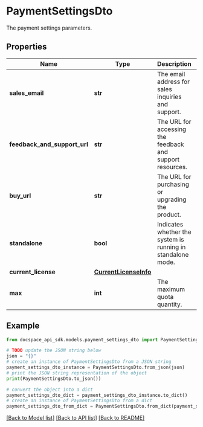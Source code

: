 # PaymentSettingsDto
The payment settings parameters.

## Properties

Name | Type | Description | Notes
------------ | ------------- | ------------- | -------------
**sales_email** | **str** | The email address for sales inquiries and support. | 
**feedback_and_support_url** | **str** | The URL for accessing the feedback and support resources. | [optional] 
**buy_url** | **str** | The URL for purchasing or upgrading the product. | 
**standalone** | **bool** | Indicates whether the system is running in standalone mode. | 
**current_license** | [**CurrentLicenseInfo**](CurrentLicenseInfo.md) |  | 
**max** | **int** | The maximum quota quantity. | 

## Example

```python
from docspace_api_sdk.models.payment_settings_dto import PaymentSettingsDto

# TODO update the JSON string below
json = "{}"
# create an instance of PaymentSettingsDto from a JSON string
payment_settings_dto_instance = PaymentSettingsDto.from_json(json)
# print the JSON string representation of the object
print(PaymentSettingsDto.to_json())

# convert the object into a dict
payment_settings_dto_dict = payment_settings_dto_instance.to_dict()
# create an instance of PaymentSettingsDto from a dict
payment_settings_dto_from_dict = PaymentSettingsDto.from_dict(payment_settings_dto_dict)
```
[[Back to Model list]](../README.md#documentation-for-models) [[Back to API list]](../README.md#documentation-for-api-endpoints) [[Back to README]](../README.md)


